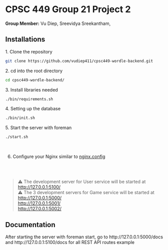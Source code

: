 # CPSC 449 Group 21 Project 2
<p><b>Group Member:</b> Vu Diep, Sreevidya Sreekantham, <p/>

## Installations
<p>1. Clone the repository</p>

```sh
git clone https://github.com/vudiep411/cpsc449-wordle-backend.git
```
<p>2. cd into the root directory</p>

```sh
cd cpsc449-wordle-backend/
```
<p>3. Install libraries needed</p>

```sh
./bin/requirements.sh
```
<p>4. Setting up the database</p>

```sh
./bin/init.sh
```
<p>5. Start the server with foreman</p>

```sh
./start.sh
```
<br/>

6. Configure your Nginx similar to [nginx.config](nginx.config)

<br/>
<br/>


> ⚠ The development server for User service will be started at http://127.0.0.1:5100/ <br/>
> ⚠ The 3 development servers for Game service will be started at <br/>
http://127.0.0.1:5000/  <br/>
http://127.0.0.1:5001/  <br/>
http://127.0.0.1:5002/  <br/>

## Documentation

<p>After starting the server with foreman start, go to http://127.0.0.1:5000/docs and http://127.0.0.1:5100/docs for all REST API routes example</p>
